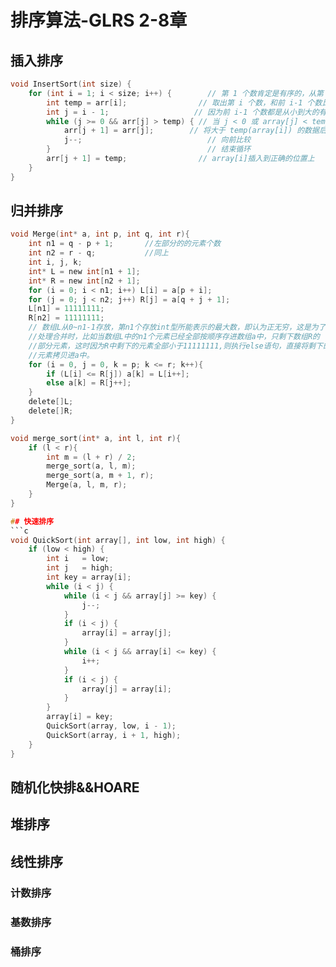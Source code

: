 # 排序算法-GLRS 2-8章
## 插入排序
```c
void InsertSort(int size) {
	for (int i = 1; i < size; i++) {        // 第 1 个数肯定是有序的，从第 2 个数开始遍历，依次插入有序序列
		int temp = arr[i];                // 取出第 i 个数，和前 i-1 个数比较后，插入合适位置
		int j = i - 1;                   // 因为前 i-1 个数都是从小到大的有序序列，所以只要当前比较的数 (array[j]) 比 temp 大，就把这个数后移一位
		while (j >= 0 && arr[j] > temp) { // 当 j < 0 或 array[j] < temp(array[i]) 时终止
			arr[j + 1] = arr[j];        // 将大于 temp(array[i]) 的数据后移
			j--;                            // 向前比较
		}                                   // 结束循环
		arr[j + 1] = temp;                // array[i]插入到正确的位置上
	}
}
```

## 归并排序
```c
void Merge(int* a, int p, int q, int r){
	int n1 = q - p + 1;       //左部分的的元素个数
	int n2 = r - q;           //同上
	int i, j, k;
	int* L = new int[n1 + 1];
	int* R = new int[n2 + 1];
	for (i = 0; i < n1; i++) L[i] = a[p + i];
	for (j = 0; j < n2; j++) R[j] = a[q + j + 1];
	L[n1] = 11111111;
	R[n2] = 11111111;
	// 数组L从0~n1-1存放，第n1个存放int型所能表示的最大数，即认为正无穷，这是为了
	//处理合并时，比如当数组L中的n1个元素已经全部按顺序存进数组a中，只剩下数组R的
	//部分元素，这时因为R中剩下的元素全部小于11111111,则执行else语句，直接将剩下的
	//元素拷贝进a中。
	for (i = 0, j = 0, k = p; k <= r; k++){
		if (L[i] <= R[j]) a[k] = L[i++];
		else a[k] = R[j++];
	}
	delete[]L;
	delete[]R;
}

void merge_sort(int* a, int l, int r){
	if (l < r){
		int m = (l + r) / 2;
		merge_sort(a, l, m);
		merge_sort(a, m + 1, r);
		Merge(a, l, m, r);
	}
}

## 快速排序
```c
void QuickSort(int array[], int low, int high) {
	if (low < high) {
		int i   = low;
		int j   = high;
        int key = array[i];
        while (i < j) {
			while (i < j && array[j] >= key) {
				j--;
			}
			if (i < j) {
				array[i] = array[j];
			}
			while (i < j && array[i] <= key) {
				i++;
			}
			if (i < j) {
				array[j] = array[i];
			}
		}
		array[i] = key;
		QuickSort(array, low, i - 1);
		QuickSort(array, i + 1, high);
    }
}
```

## 随机化快排&&HOARE

## 堆排序

## 线性排序
### 计数排序
### 基数排序
### 桶排序


